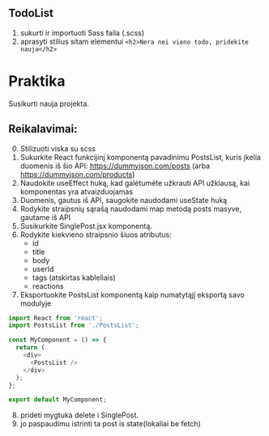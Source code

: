 ## TodoList

1. sukurti ir importuoti Sass faila (.scss)
2. aprasyti stilius sitam elementui `<h2>Nera nei vieno todo, pridekite nauja</h2>`

# Praktika

Susikurti nauja projekta.

## Reikalavimai:

0. Stilizuoti viska su scss
1. Sukurkite React funkcijinį komponentą pavadinimu PostsList, kuris įkelia duomenis iš šio API: https://dummyjson.com/posts (arba https://dummyjson.com/products)
2. Naudokite useEffect huką, kad galėtumėte užkrauti API užklausą, kai komponentas yra atvaizduojamas
3. Duomenis, gautus iš API, saugokite naudodami useState huką
4. Rodykite straipsnių sąrašą naudodami map metodą posts masyve, gautame iš API
5. Susikurkite SinglePost.jsx komponentą.
6. Rodykite kiekvieno straipsnio šiuos atributus:
   - id
   - title
   - body
   - userId
   - tags (atskirtas kableliais)
   - reactions
7. Eksportuokite PostsList komponentą kaip numatytąjį eksportą savo modulyje

```javascript
import React from 'react';
import PostsList from './PostsList';

const MyComponent = () => {
  return (
    <div>
      <PostsList />
    </div>
  );
};

export default MyComponent;
```

8. prideti mygtuka delete i SinglePost.
9. jo paspaudimu istrinti ta post is state(lokaliai be fetch)
